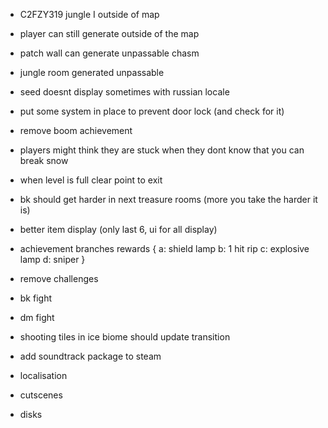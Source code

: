 * C2FZY319 jungle I outside of map

* player can still generate outside of the map
* patch wall can generate unpassable chasm
* jungle room generated unpassable
* seed doesnt display sometimes with russian locale
* put some system in place to prevent door lock (and check for it)
* remove boom achievement
* players might think they are stuck when they dont know that you can break snow
* when level is full clear point to exit
* bk should get harder in next treasure rooms (more you take the harder it is)
* better item display (only last 6, ui for all display)

* achievement branches rewards {
 a: shield lamp
 b: 1 hit rip
 c: explosive lamp
 d: sniper
}

* remove challenges
* bk fight
* dm fight
* shooting tiles in ice biome should update transition
* add soundtrack package to steam
* localisation
* cutscenes
* disks
